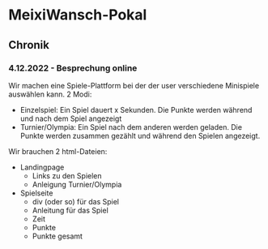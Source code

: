 # MeixiWansch-Pokal

## Chronik

### 4.12.2022 - Besprechung online
Wir machen eine Spiele-Plattform bei der der user verschiedene Minispiele auswählen kann.
2 Modi:
+ Einzelspiel: Ein Spiel dauert x Sekunden. Die Punkte werden während und nach dem Spiel angezeigt
+ Turnier/Olympia: Ein Spiel nach dem anderen werden geladen. Die Punkte werden zusammen gezählt und während den Spielen angezeigt.

Wir brauchen 2 html-Dateien:
+ Landingpage
  * Links zu den Spielen
  * Anleigung Turnier/Olympia
+ Spielseite
  * div (oder so) für das Spiel
  * Anleitung für das Spiel
  * Zeit
  * Punkte
  * Punkte gesamt

 
